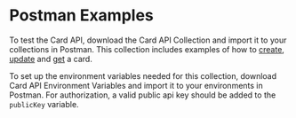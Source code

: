 # Postman Examples

To test the Card API, download the <a target="_blank" :href="$withBase('/assets/scripts/card-api-collection.json')" download="card-api-collection.json">Card API Collection</a> and import it to your collections in Postman. This collection includes examples of how to [create](./create), [update](./update) and [get](./get) a card. 

To set up the environment variables needed for this collection, download <a target="_blank" :href="$withBase('/assets/scripts/card-api-environment.json')" download="card-api-environment.json">Card API Environment Variables</a> and import it to your environments in Postman. For authorization, a valid public api key should be added to the `publicKey` variable. 

